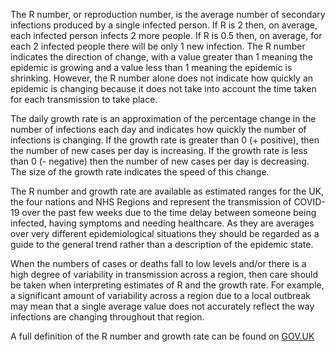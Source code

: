 ﻿The R number, or reproduction number, is the average number of secondary infections produced by a single infected person. If R is 2 then, on average, each infected person infects 2 more people. If R is 0.5 then, on average, for each 2 infected people there will be only 1 new infection. The R number indicates the direction of change, with a value greater than 1 meaning the epidemic is growing and a value less than 1 meaning the epidemic is shrinking. However, the R number alone does not indicate how quickly an epidemic is changing because it does not take into account the time taken for each transmission to take place.

The daily growth rate is an approximation of the percentage change in the number of infections each day and indicates how quickly the number of infections is changing. If the growth rate is greater than 0 (+ positive), then the number of new cases per day is increasing. If the growth rate is less than 0 (- negative) then the number of new cases per day is decreasing. The size of the growth rate indicates the speed of this change.

The R number and growth rate are available as estimated ranges for the UK, the four nations and NHS Regions and represent the transmission of COVID-19 over the past few weeks due to the time delay between someone being infected, having symptoms and needing healthcare.  As they are averages over very different epidemiological situations they should be regarded as a guide to the general trend rather than a description of the epidemic state.

When the numbers of cases or deaths fall to low levels and/or there is a high degree of variability in transmission across a region, then care should be taken when interpreting estimates of R and the growth rate. For example, a significant amount of variability across a region due to a local outbreak may mean that a single average value does not accurately reflect the way infections are changing throughout that region.

A full definition of the R number and growth rate can be found on [GOV.UK](https://www.gov.uk/guidance/the-r-number-in-the-uk)